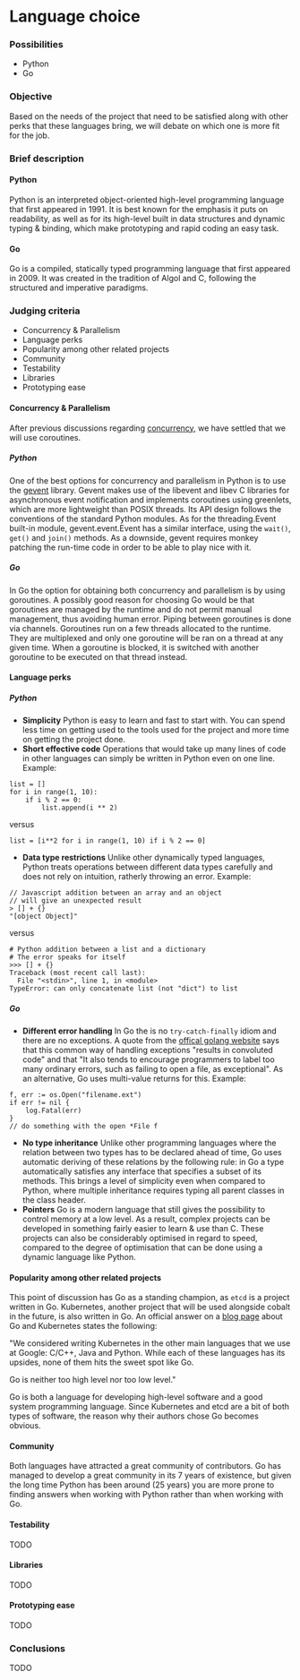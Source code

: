 # Language choice

### Possibilities
- Python
- Go

### Objective
Based on the needs of the project that need to be satisfied along with other perks that these languages bring, we will debate on which one is more fit for the job.

### Brief description
#### Python
Python is an interpreted object-oriented high-level programming language that first appeared in 1991. It is best known for the emphasis it puts on readability, as well as for its high-level built in data structures and dynamic typing & binding, which make prototyping and rapid coding an easy task.
#### Go
Go is a compiled, statically typed programming language that first appeared in 2009. It was created in the tradition of Algol and C, following the structured and imperative paradigms.

### Judging criteria

- Concurrency & Parallelism
- Language perks
- Popularity among other related projects
- Community
- Testability
- Libraries
- Prototyping ease

#### Concurrency & Parallelism
After previous discussions regarding [concurrency](https://github.com/PressLabs/cobalt/blob/5_threads-vs-coroutines/docs/planning/concurrency.md), we have settled that we will use coroutines.
##### Python
One of the best options for concurrency and parallelism in Python is to use the [gevent](https://github.com/gevent/gevent) library. Gevent makes use of the libevent and libev C libraries for asynchronous event notification and implements coroutines using greenlets, which are more lightweight than POSIX threads.
Its API design follows the conventions of the standard Python modules. As for the threading.Event built-in module, gevent.event.Event has a similar interface, using the `wait()`, `get()` and `join()` methods.
As a downside, gevent requires monkey patching the run-time code in order to be able to play nice with it.
##### Go
In Go the option for obtaining both concurrency and parallelism is by using goroutines. A possibly good reason for choosing Go would be that goroutines are managed by the runtime and do not permit manual management, thus avoiding human error. Piping between goroutines is done via channels.
Goroutines run on a few threads allocated to the runtime. They are multiplexed and only one goroutine will be ran on a thread at any given time. When a goroutine is blocked, it is switched with another goroutine to be executed on that thread instead.

#### Language perks
##### Python
- **Simplicity**
Python is easy to learn and fast to start with. You can spend less time on getting used to the tools used for the project and more time on getting the project done.
- **Short effective code**
Operations that would take up many lines of code in other languages can simply be written in Python even on one line.
Example:
```
list = []
for i in range(1, 10):
    if i % 2 == 0:
        list.append(i ** 2)
```
versus
```
list = [i**2 for i in range(1, 10) if i % 2 == 0]
```
- **Data type restrictions**
Unlike other dynamically typed languages, Python treats operations between different data types carefully and does not rely on intuition, ratherly throwing an error.
Example:
```
// Javascript addition between an array and an object
// will give an unexpected result
> [] + {}
"[object Object]"
```
versus
```
# Python addition between a list and a dictionary
# The error speaks for itself
>>> [] + {}
Traceback (most recent call last):
  File "<stdin>", line 1, in <module>
TypeError: can only concatenate list (not "dict") to list
```

##### Go
- **Different error handling**
In Go the is no `try-catch-finally` idiom and there are no exceptions. A quote from the [offical golang website](https://golang.org/doc/faq) says that this common way of handling exceptions "results in convoluted code" and that "It also tends to encourage programmers to label too many ordinary errors, such as failing to open a file, as exceptional". As an alternative, Go uses multi-value returns for this.
Example:
```
f, err := os.Open("filename.ext")
if err != nil {
    log.Fatal(err)
}
// do something with the open *File f
```
- **No type inheritance**
Unlike other programming languages where the relation between two types has to be declared ahead of time, Go uses automatic deriving of these relations by the following rule: in Go a type automatically satisfies any interface that specifies a subset of its methods. This brings a level of simplicity even when compared to Python, where multiple inheritance requires typing all parent classes in the class header.
- **Pointers**
Go is a modern language that still gives the possibility to control memory at a low level. As a result, complex projects can be developed in something fairly easier to learn & use than C. These projects can also be considerably optimised in regard to speed, compared to the degree of optimisation that can be done using a dynamic language like Python.

#### Popularity among other related projects
This point of discussion has Go as a standing champion, as `etcd` is a project written in Go. Kubernetes, another project that will be used alongside cobalt in the future, is also written in Go.
An official answer on a [blog page](https://blog.gopheracademy.com/birthday-bash-2014/kubernetes-go-crazy-delicious/) about Go and Kubernetes states the following:

"We considered writing Kubernetes in the other main languages that we use at Google: C/C++, Java and Python. While each of these languages has its upsides, none of them hits the sweet spot like Go.

Go is neither too high level nor too low level."

Go is both a language for developing high-level software and a good system programming language. Since Kubernetes and etcd are a bit of both types of software, the reason why their authors chose Go becomes obvious.

#### Community
Both languages have attracted a great community of contributors. Go has managed to develop a great community in its 7 years of existence, but given the long time Python has been around (25 years) you are more prone to finding answers when working with Python rather than when working with Go.

#### Testability
TODO

#### Libraries
TODO

#### Prototyping ease
TODO

### Conclusions
TODO